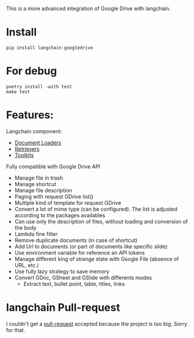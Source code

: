 This is a more advanced integration of Google Drive with langchain.

# Install
```
pip install langchain-googledrive
```

# For debug
```
poetry install -with test
make test
```

# Features:

Langchain component:
- [Document Loaders]([docs/extras/document_loaders/google_drive.ipynb])
- [Retrievers]([docs/extras/retrivers/google_drive.ipynb])
- [Toolkits]([docs/extras/toolkits/google_drive.ipynb])

Fully compatible with Google Drive API
- Manage file in trash
- Manage shortcut
- Manage file description
- Paging with request GDrive list()
- Multiple kind of template for request GDrive
- Convert a lot of mime type (can be configured). The list is adjusted according to the packages availables
- Can use only the description of files, without loading and conversion of the body
- Lambda fine filter
- Remove duplicate documents (in case of shortcut)
- Add Url to documents (or part of documents like specific slide)
- Use environment variable for reference an API tokens
- Manage different king of strange state with Google File (absence of URL, etc.)
- Use fully lazy strategy to save memory
- Convert GDoc, GSheet and GSlide with differents modes
    - Extract text, bullet point, table, titles, links

  
# langchain Pull-request
I couldn't get a [pull-request](https://github.com/hwchase17/langchain/pull/5135) accepted because 
the project is too big.
Sorry for that.
